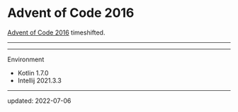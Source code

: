 # Advent of Code 2016

[Advent of Code 2016] timeshifted.

[Advent of Code 2016]:https://adventofcode.com/2016

---



---

Environment

- Kotlin 1.7.0
- Intellij 2021.3.3

---

updated: 2022-07-06